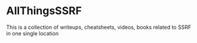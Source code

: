 # AllThingsSSRF
This is a collection of writeups, cheatsheets, videos, books related to SSRF in one single location

